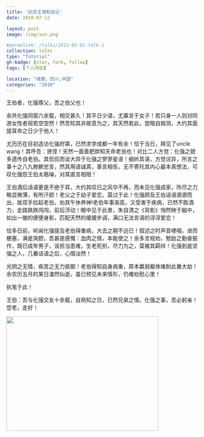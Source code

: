 ```yaml
---
title: '纪念王靖和伯父'
date: 2010-07-12

layout: post
image: /img/sun.png

#permalink: /talks/2015-03-01-talk-1
collection: talks
type: "Tutorial"
gh-badge: [star, fork, follow]
tags: [个人闲谈]

location: "成都，四川,中国"
categories: "2010"
---
```


王伯者，化强尊父，吾之伯父也！

余共化强同窗六余载，相交甚久！其平日少语，尤寡言于女子！若只身一人则对同游女性者视若空空然！然吾知其非故意为之，其天然若此，尝暗自揣测，大约其面提耳命之日少于他人！

尤历历在目初造访化强府第，已然求学成都一年有余！恰于当日，拜见了uncle  wang！其呼吾：贤侄！天然一面善肥胖知天命老翁也！对比二人方觉：化强之貌多遗传自老伯。其侃侃而谈大异于化强之寥寥星语！细听其语，方觉诧异，所言之事十之八九肺腑忠言，然其用语诚真，善言相告，无不寄托其内心最本真想法，可叹化强怨王伯太聒噪，对其直言相阻！

王伯酒后话语更是不绝于耳，大约其叹已之风华不再，而未见化强成家，所尽之力略显微薄，有所汗颜！老父之于幼子爱恋，莫过于此！化强顾及王伯话语源源而出，故双手拉起老伯，劝其午休养神!老伯年事渐高，又受害于疾病，已然不胜酒力，走路跌跌闯闯，前后浮动！眼中见于此景，朱自清之《背影》悄然映于脑中，如出一辙的便便身影，匹配天然的缓缓步调，满口无法言语的谆谆爱恋！

恰多日前，听闻化强提及老伯得重病，大去之期不远已！叙述之时声音哽咽，进而梗塞，满是哭腔，吾甚是感慨：血肉之情，本能使之！余多言规劝，勉励之勤奋振作，既已成年男子，该担当患难，生老死别，尽力为之，莫被其羁绊！化强到底坚强之人，几番话语之后，心情淡然！

光阴之无情，疾苦之无力抵御！老伯得知自身病重，原本羸弱躯体难耐此番大劫！余农历五月的某日溘然仙逝，虽已预见未来情形，仍难劝慰心里！

执笔于此！

王伯：吾与化强交友十余载，自熟知之日，已然兄弟之情。化强之事，吾必躬亲！您老，走好！
<br>

<img src="https://chaoxiyan1225.github.io/img/gexing/youdeng.jpg" align="center" height="300" width="400">
